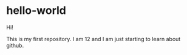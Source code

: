 # hello-world

Hi!

This is my first repository. I am 12 and I am just starting to learn about github. 
